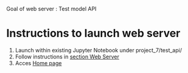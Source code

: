 Goal of web server : Test model API 

Instructions to launch web server
=================================
1. Launch within existing Jupyter Notebook under project_7/test_api/
2. Follow instructions in [section Web Server](http://13.92.86.145:5555/notebooks/project_7/test_api/Jean_Vallée_5_notebook_test_API_042024.ipynb#web_server)
3. Acces [Home page](http://13.92.86.145:6543/)

